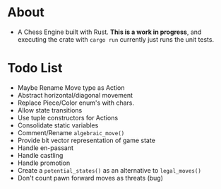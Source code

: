 # About
* A Chess Engine built with Rust. **This is a work in progress**, and executing the crate with `cargo run` currently just runs the unit tests.

# Todo List
* Maybe Rename Move type as Action
* Abstract horizontal/diagonal movement
* Replace Piece/Color enum's with chars.
* Allow state transitions
* Use tuple constructors for Actions
* Consolidate static variables
* Comment/Rename `algebraic_move()`
* Provide bit vector representation of game state
* Handle en-passant
* Handle castling
* Handle promotion
* Create a `potential_states()` as an alternative to `legal_moves()`
* Don't count pawn forward moves as threats (bug)

